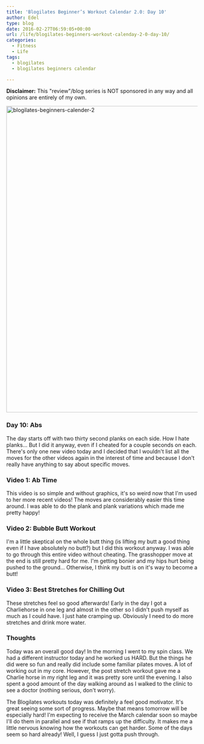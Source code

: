 ```yaml
---
title: 'Blogilates Beginner’s Workout Calendar 2.0: Day 10'
author: Edel
type: blog
date: 2016-02-27T06:59:05+00:00
url: /life/blogilates-beginners-workout-calenday-2-0-day-10/
categories:
  - Fitness
  - Life
tags:
  - blogilates
  - blogilates beginners calendar

---
```

**Disclaimer:** This "review"/blog series is NOT sponsored in any way and all opinions are entirely of my own.

<a href="http://scattered.me/wp-content/uploads/2016/02/blogilates-beginners-calender-2.png" rel="attachment wp-att-11076"><img src="http://scattered.me/wp-content/uploads/2016/02/blogilates-beginners-calender-2-1024x806.png" alt="blogilates-beginners-calender-2" width="1024" height="806" class="alignnone size-large wp-image-11076" srcset="http://erzadel.net/blog/wp-content/uploads/2016/02/blogilates-beginners-calender-2-1024x806.png 1024w, http://erzadel.net/blog/wp-content/uploads/2016/02/blogilates-beginners-calender-2-300x236.png 300w, http://erzadel.net/blog/wp-content/uploads/2016/02/blogilates-beginners-calender-2-768x604.png 768w" sizes="(max-width: 1024px) 100vw, 1024px" /></a>

### Day 10: Abs

The day starts off with two thirty second planks on each side. How I hate planks&#8230; But I did it anyway, even if I cheated for a couple seconds on each. There's only one new video today and I decided that I wouldn't list all the moves for the other videos again in the interest of time and because I don't really have anything to say about specific moves.

### Video 1: Ab Time

This video is so simple and without graphics, it's so weird now that I'm used to her more recent videos! The moves are considerably easier this time around. I was able to do the plank and plank variations which made me pretty happy!

<div class="flex-video">
</div>

### Video 2: Bubble Butt Workout

I'm a little skeptical on the whole butt thing (is lifting my butt a good thing even if I have absolutely no butt?) but I did this workout anyway. I was able to go through this entire video without cheating. The grasshopper move at the end is still pretty hard for me. I'm getting bonier and my hips hurt being pushed to the ground&#8230; Otherwise, I think my butt is on it's way to become a butt!

<div class="flex-video">
</div>

### Video 3: Best Stretches for Chilling Out

These stretches feel so good afterwards! Early in the day I got a Charliehorse in one leg and almost in the other so I didn't push myself as much as I could have. I just hate cramping up. Obviously I need to do more stretches and drink more water.

<div class="flex-video">
</div>

### Thoughts

Today was an overall good day! In the morning I went to my spin class. We had a different instructor today and he worked us HARD. But the things he did were so fun and really did include some familiar pilates moves. A lot of working out in my core. However, the post stretch workout gave me a Charlie horse in my right leg and it was pretty sore until the evening. I also spent a good amount of the day walking around as I walked to the clinic to see a doctor (nothing serious, don't worry).

The Blogilates workouts today was definitely a feel good motivator. It's great seeing some sort of progress. Maybe that means tomorrow will be especially hard! I'm expecting to receive the March calendar soon so maybe I'll do them in parallel and see if that ramps up the difficulty. It makes me a little nervous knowing how the workouts can get harder. Some of the days seem so hard already! Well, I guess I just gotta push through.


